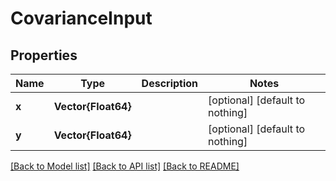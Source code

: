 # CovarianceInput


## Properties
Name | Type | Description | Notes
------------ | ------------- | ------------- | -------------
**x** | **Vector{Float64}** |  | [optional] [default to nothing]
**y** | **Vector{Float64}** |  | [optional] [default to nothing]


[[Back to Model list]](../README.md#models) [[Back to API list]](../README.md#api-endpoints) [[Back to README]](../README.md)


